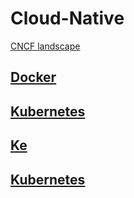 # Cloud-Native

[CNCF landscape](https://landscape.cncf.io/)

## [Docker](./docker/README.md)

## [Kubernetes](./kubernetes/README.md)

## [Ke](./keda/README.md)

## [Kubernetes](./kubernetes/README.md)